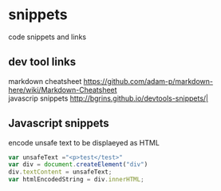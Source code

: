 snippets
========

code snippets and links

dev tool links  
--------------

markdown cheatsheet https://github.com/adam-p/markdown-here/wiki/Markdown-Cheatsheet  
javascrip snippets  http://bgrins.github.io/devtools-snippets/|

Javascript snippets
--------------

encode unsafe text to be displaeyed as HTML
```javascript
var unsafeText ="<p>test</test>"
var div = document.createElement("div")
div.textContent = unsafeText;
var htmlEncodedString = div.innerHTML;
```
